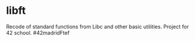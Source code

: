 # libft
Recode of standard functions from Libc and other basic utilities. Project for 42 school. #42madridFtef
